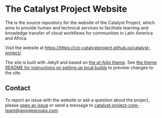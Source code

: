 # The Catalyst Project Website

The is the source repository for the website of the Catalyst Project, which aims to provide human and technical services to facilitate learning and knowledge transfer of cloud workflows for communities in Latin America and Africa.

Visit the website at <https://https://czi-catalystproject.github.io/catalyst-project/>.

The site is built with Jekyll and based on [the _al-folio_ theme](https://github.com/alshedivat/al-folio). See [the theme README for instructions on setting up local builds](https://github.com/alshedivat/al-folio#getting-started) to preview changes to the site.

## Contact

To report an issue with the website or ask a question about the project, please [open an issue](https://github.com/czi-catalystproject/catalyst-project/issues/new/choose) or send a message to <catalyst-project-core-team@googlegroups.com>.
